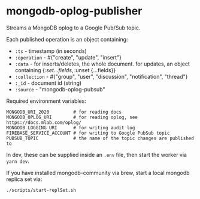 mongodb-oplog-publisher
=============================

Streams a MongoDB oplog to a Google Pub/Sub topic.

Each published operation is an object containing:

- `:ts` - timestamp (in seconds)
- `:operation` - #{"create", "update", "insert"}
- `:data` - for inserts/deletes, the whole document. for updates, an object containing {:$set {...fields}, :$unset {...fields}}
- `:collection` - #{"group", "user", "discussion", "notification", "thread"}
- `:_id` - document id (string)
- `:source` - "mongodb-oplog-pubsub"

Required environment variables:

```
MONGODB_URI_2020         # for reading docs
MONGODB_OPLOG_URI        # for reading oplog, see https://docs.mlab.com/oplog/
MONGODB_LOGGING_URI      # for writing audit log
FIREBASE_SERVICE_ACCOUNT # for writing to Google PubSub topic
PUBSUB_TOPIC             # the name of the topic changes are published to
```

In dev, these can be supplied inside an `.env` file,
then start the worker via `yarn dev`.

If you have installed mongodb-community via brew, start a local mongodb replica set via:

```
./scripts/start-replSet.sh
```
